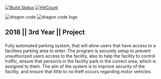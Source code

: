 [![Build Status](https://travis-ci.org/EagleEye25/uniPark-BackEnd.svg?branch=master)](https://travis-ci.org/EagleEye25/uniPark-BackEnd)
[![HitCount](http://hits.dwyl.io/EagleEye25/uniPark-BackEnd.svg)](http://hits.dwyl.io/EagleEye25/uniPark-BackEnd)

![dragon code](https://user-images.githubusercontent.com/28861857/36525253-c88041d6-17b1-11e8-8a50-e7a86e43be7c.gif)
![dragon code logo](https://user-images.githubusercontent.com/28861857/36525399-861eec74-17b2-11e8-9f13-db646d5a3704.gif)
## 2018 || 3rd Year || Project
###
Fully automated parking system, that will allow users that have access to a facilities parking area to enter.
The program is securely setup to prevent unauthorized users access to the facility, also to help the facility
to control traffic, ensure that person/s in the facility park in the correct area, which is assigned to them.
The aim of the system is to improve security of the facility, and ensure that little to no theft occurs regarding motor vehicles.

